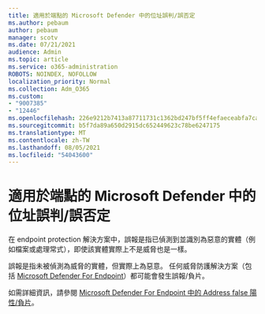 ```yaml
---
title: 適用於端點的 Microsoft Defender 中的位址誤判/誤否定
ms.author: pebaum
author: pebaum
manager: scotv
ms.date: 07/21/2021
audience: Admin
ms.topic: article
ms.service: o365-administration
ROBOTS: NOINDEX, NOFOLLOW
localization_priority: Normal
ms.collection: Adm_O365
ms.custom:
- "9007385"
- "12446"
ms.openlocfilehash: 226e9212b7413a87711731c1362bd247bf5ff4efaeceabfa7caf31d0a97b8ede
ms.sourcegitcommit: b5f7da89a650d2915dc652449623c78be6247175
ms.translationtype: MT
ms.contentlocale: zh-TW
ms.lasthandoff: 08/05/2021
ms.locfileid: "54043600"
---
```

# <a name="address-false-positivesnegatives-in-microsoft-defender-for-endpoint"></a>適用於端點的 Microsoft Defender 中的位址誤判/誤否定

在 endpoint protection 解決方案中，誤報是指已偵測到並識別為惡意的實體（例如檔案或處理常式），即使該實體實際上不是威脅也是一樣。 

誤報是指未被偵測為威脅的實體，但實際上為惡意。 任何威脅防護解決方案（包括 [Microsoft Defender For Endpoint](/microsoft-365/security/defender-endpoint/microsoft-defender-endpoint)）都可能會發生誤報/負片。

如需詳細資訊，請參閱 [Microsoft Defender For Endpoint 中的 Address false 陽性/負片](/microsoft-365/security/defender-endpoint/defender-endpoint-false-positives-negatives)。
